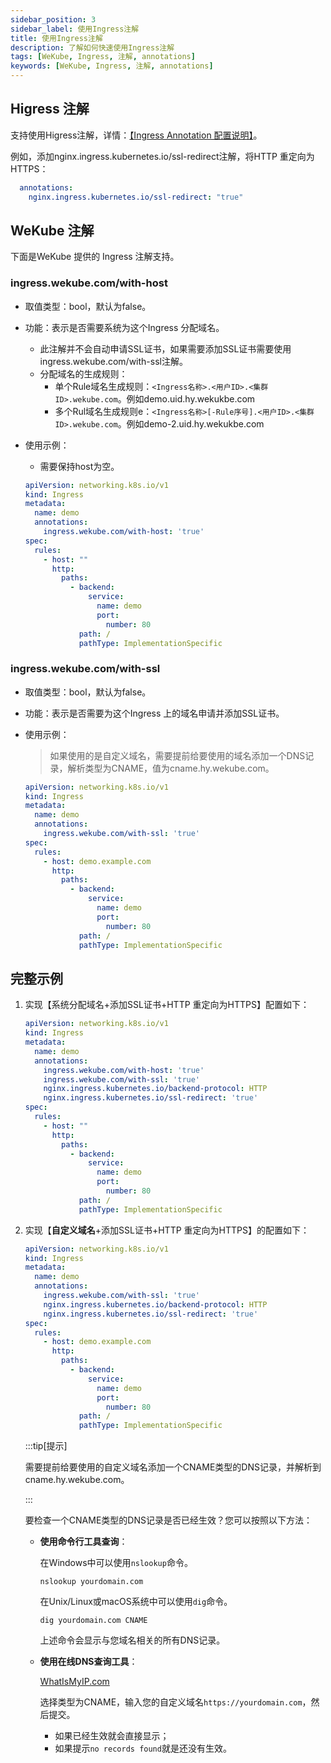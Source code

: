 ```yaml
---
sidebar_position: 3
sidebar_label: 使用Ingress注解
title: 使用Ingress注解
description: 了解如何快速使用Ingress注解
tags: [WeKube, Ingress, 注解, annotations]
keywords: [WeKube, Ingress, 注解, annotations]
---
```


## Higress 注解
支持使用Higress注解，详情：[【Ingress Annotation 配置说明】](https://higress.cn/docs/latest/user/annotation/)。

例如，添加nginx.ingress.kubernetes.io/ssl-redirect注解，将HTTP 重定向为HTTPS：

```yaml
  annotations: 
    nginx.ingress.kubernetes.io/ssl-redirect: "true"
```

## WeKube 注解

下面是WeKube 提供的 Ingress 注解支持。

### ingress.wekube.com/with-host

- 取值类型：bool，默认为false。

- 功能：表示是否需要系统为这个Ingress 分配域名。

  - 此注解并不会自动申请SSL证书，如果需要添加SSL证书需要使用ingress.wekube.com/with-ssl注解。
  - 分配域名的生成规则：
    - 单个Rule域名生成规则：`<Ingress名称>.<用户ID>.<集群ID>.wekube.com`。例如demo.uid.hy.wekukbe.com
    - 多个Rul域名生成规则e：`<Ingress名称>[-Rule序号].<用户ID>.<集群ID>.wekube.com`。例如demo-2.uid.hy.wekukbe.com

- 使用示例：

  - 需要保持host为空。

  ```yaml
  apiVersion: networking.k8s.io/v1
  kind: Ingress
  metadata:
    name: demo
    annotations:
      ingress.wekube.com/with-host: 'true'
  spec:
    rules:
      - host: ""
        http:
          paths:
            - backend:
                service:
                  name: demo
                  port:
                    number: 80
              path: /
              pathType: ImplementationSpecific
  ```

### ingress.wekube.com/with-ssl

- 取值类型：bool，默认为false。

- 功能：表示是否需要为这个Ingress 上的域名申请并添加SSL证书。

- 使用示例：

  > 如果使用的是自定义域名，需要提前给要使用的域名添加一个DNS记录，解析类型为CNAME，值为cname.hy.wekube.com。
  
  ```yaml
  apiVersion: networking.k8s.io/v1
  kind: Ingress
  metadata:
    name: demo
    annotations:
      ingress.wekube.com/with-ssl: 'true'
  spec:
    rules:
      - host: demo.example.com
        http:
          paths:
            - backend:
                service:
                  name: demo
                  port:
                    number: 80
              path: /
              pathType: ImplementationSpecific
  ```

## 完整示例

1. 实现【系统分配域名+添加SSL证书+HTTP 重定向为HTTPS】配置如下：

   ```yaml
   apiVersion: networking.k8s.io/v1
   kind: Ingress
   metadata:
     name: demo
     annotations:
       ingress.wekube.com/with-host: 'true'
       ingress.wekube.com/with-ssl: 'true'
       nginx.ingress.kubernetes.io/backend-protocol: HTTP
       nginx.ingress.kubernetes.io/ssl-redirect: 'true'
   spec:
     rules:
       - host: ""
         http:
           paths:
             - backend:
                 service:
                   name: demo
                   port:
                     number: 80
               path: /
               pathType: ImplementationSpecific
   ```

2. 实现【**自定义域名**+添加SSL证书+HTTP 重定向为HTTPS】的配置如下：

   ```yaml
   apiVersion: networking.k8s.io/v1
   kind: Ingress
   metadata:
     name: demo
     annotations:
       ingress.wekube.com/with-ssl: 'true'
       nginx.ingress.kubernetes.io/backend-protocol: HTTP
       nginx.ingress.kubernetes.io/ssl-redirect: 'true'
   spec:
     rules:
       - host: demo.example.com
         http:
           paths:
             - backend:
                 service:
                   name: demo
                   port:
                     number: 80
               path: /
               pathType: ImplementationSpecific
   ```

   :::tip[提示]
   
   需要提前给要使用的自定义域名添加一个CNAME类型的DNS记录，并解析到cname.hy.wekube.com。

   :::

   要检查一个CNAME类型的DNS记录是否已经生效？您可以按照以下方法：

    - **使用命令行工具查询**：
   
      在Windows中可以使用`nslookup`命令。

      ```shell
      nslookup yourdomain.com
      ```
   
      在Unix/Linux或macOS系统中可以使用`dig`命令。

      ```shell
      dig yourdomain.com CNAME
      ```
   
      上述命令会显示与您域名相关的所有DNS记录。

    - **使用在线DNS查询工具**：

      [WhatIsMyIP.com](https://www.whatismyip.com/dns-lookup/)
   
      选择类型为CNAME，输入您的自定义域名`https://yourdomain.com`，然后提交。
   
      - 如果已经生效就会直接显示；
      - 如果提示`no records found`就是还没有生效。

